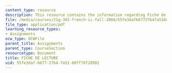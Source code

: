 ```yaml
---
content_type: resource
description: This resource contains the information regarding Fiche de lecture.
file: /media/courses/21g-302-french-ii-fall-2004/55fe3dafb67727b47a5160ff76f28982_MIT21G_302_F04_lecture_K.pdf
file_type: application/pdf
learning_resource_types:
- Assignments
ocw_type: OCWFile
parent_title: Assignments
parent_type: CourseSection
resourcetype: Document
title: FICHE DE LECTURE
uid: 55fe3daf-b677-27b4-7a51-60ff76f28982
---
```

